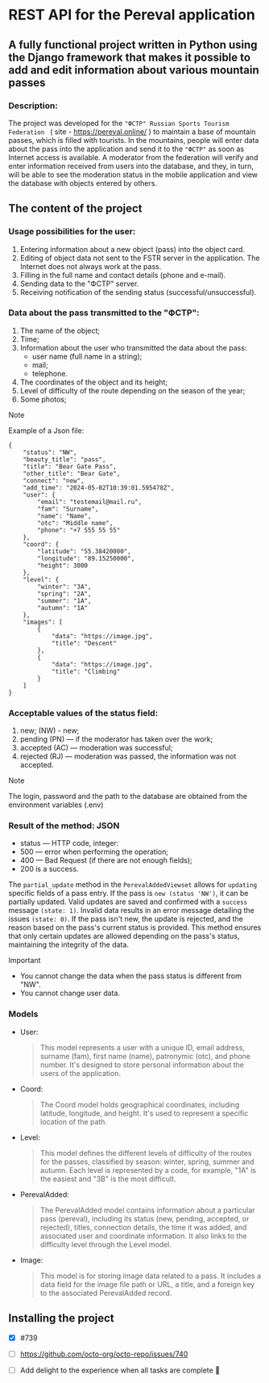 # REST API for the Pereval application
## A fully functional project written in Python using the Django framework that makes it possible to add and edit information about various mountain passes

### Description:
The project was developed for the `"ФСТР" Russian Sports Tourism Federation ` ( site - https://pereval.online/ ) to maintain a base of mountain passes, which is filled with tourists. In the mountains, people will enter data about the pass into the application and send it to the `"ФСТР"` as soon as Internet access is available. A moderator from the federation will verify and enter information received from users into the database, and they, in turn, will be able to see the moderation status in the mobile application and view the database with objects entered by others.

## The content of the project
### Usage possibilities for the user:
1) Entering information about a new object (pass) into the object card.
2) Editing of object data not sent to the FSTR server in the application. The Internet does not always work at the pass.
3) Filling in the full name and contact details (phone and e-mail).
4) Sending data to the "ФСТР" server.
5) Receiving notification of the sending status (successful/unsuccessful).

### Data about the pass transmitted to the "ФСТР":
1) The name of the object;
2) Time;
3) Information about the user who transmitted the data about the pass:
   * user name (full name in a string);
   * mail;
   * telephone.
4) The coordinates of the object and its height;
5) Level of difficulty of the route depending on the season of the year;
6) Some photos;

> [!NOTE]
> Example of a Json file:

```
{
    "status": "NW",
    "beauty_title": "pass",
    "title": "Bear Gate Pass",
    "other_title": "Bear Gate",
    "connect": "new",
    "add_time": "2024-05-02T10:39:01.595478Z",
    "user": {
        "email": "testemail@mail.ru",
        "fam": "Surname",
        "name": "Name",
        "otc": "Middle name",
        "phone": "+7 555 55 55"
    },
    "coord": {
        "latitude": "55.38420000",
        "longitude": "89.15250000",
        "height": 3000
    },
    "level": {
        "winter": "3A",
        "spring": "2A",
        "summer": "1А",
        "autumn": "1А"
    },
    "images": [
        {
            "data": "https://image.jpg",
            "title": "Descent"
        },
        {
            "data": "https://image.jpg",
            "title": "Сlimbing"
        }
    ]
}
```
### Acceptable values of the status field:
  1) new; (NW) - new;
  2) pending (PN) — if the moderator has taken over the work;
  3) accepted (AC)  — moderation was successful;
  4) rejected (RJ) — moderation was passed, the information was not accepted.
     
> [!NOTE]  
> The login, password and the path to the database are obtained from the environment variables (.env)

### Result of the method: JSON
  * status — HTTP code, integer:
  * 500 — error when performing the operation;
  * 400 — Bad Request (if there are not enough fields);
  * 200 is a success.

The `partial_update` method in the `PerevalAddedViewset` allows for `updating` specific fields of a pass entry. If the pass is `new (status 'NW')`, it can be partially updated. Valid updates are saved and confirmed with a `success` message `(state: 1)`. Invalid data results in an error message detailing the issues `(state: 0)`. If the pass isn't new, the update is rejected, and the reason based on the pass's current status is provided. This method ensures that only certain updates are allowed depending on the pass's status, maintaining the integrity of the data.

> [!IMPORTANT]
> * You cannot change the data when the pass status is different from "NW".
> * You cannot change user data.

### Models
* User:
  > This model represents a user with a unique ID, email address, surname (fam), first name (name), patronymic (otc), and phone number. It's designed to store personal information about the users of the application.
* Coord:
  > The Coord model holds geographical coordinates, including latitude, longitude, and height. It's used to represent a specific location of the path.
* Level:
  > This model defines the different levels of difficulty of the routes for the passes, classified by season: winter, spring, summer and autumn. Each level is represented by a code, for example, "1A" is the easiest and "3B" is the most difficult.
* PerevalAdded:
  > The PerevalAdded model contains information about a particular pass (pereval), including its status (new, pending, accepted, or rejected), titles, connection details, the time it was added, and associated user and coordinate information. It also links to the difficulty level through the Level model.
* Image:
  > This model is for storing image data related to a pass. It includes a data field for the image file path or URL, a title, and a foreign key to the associated PerevalAdded record.

## Installing the project
- [x] #739
- [ ] https://github.com/octo-org/octo-repo/issues/740
- [ ] Add delight to the experience when all tasks are complete :tada:

 
